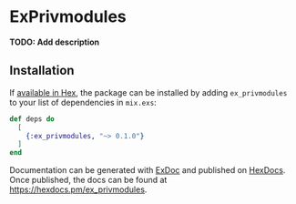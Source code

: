 # ExPrivmodules

**TODO: Add description**

## Installation

If [available in Hex](https://hex.pm/docs/publish), the package can be installed
by adding `ex_privmodules` to your list of dependencies in `mix.exs`:

```elixir
def deps do
  [
    {:ex_privmodules, "~> 0.1.0"}
  ]
end
```

Documentation can be generated with [ExDoc](https://github.com/elixir-lang/ex_doc)
and published on [HexDocs](https://hexdocs.pm). Once published, the docs can
be found at <https://hexdocs.pm/ex_privmodules>.

